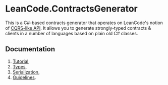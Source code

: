 # LeanCode.ContractsGenerator

This is a C#-based contracts generator that operates on LeanCode's notion of [CQRS-like API]. It allows you to generate
strongly-typed contracts & clients in a number of languages based on plain old C# classes.

## Documentation

1. [Tutorial](./tutorial.md),
1. [Types](./types.md),
1. [Serialization](./serialization.md),
1. [Guidelines](./guidelines.md).

[CQRS-like API]: https://github.com/leancodepl/corelibrary/blob/v6.1/docs/basics/02_cqrs.md
